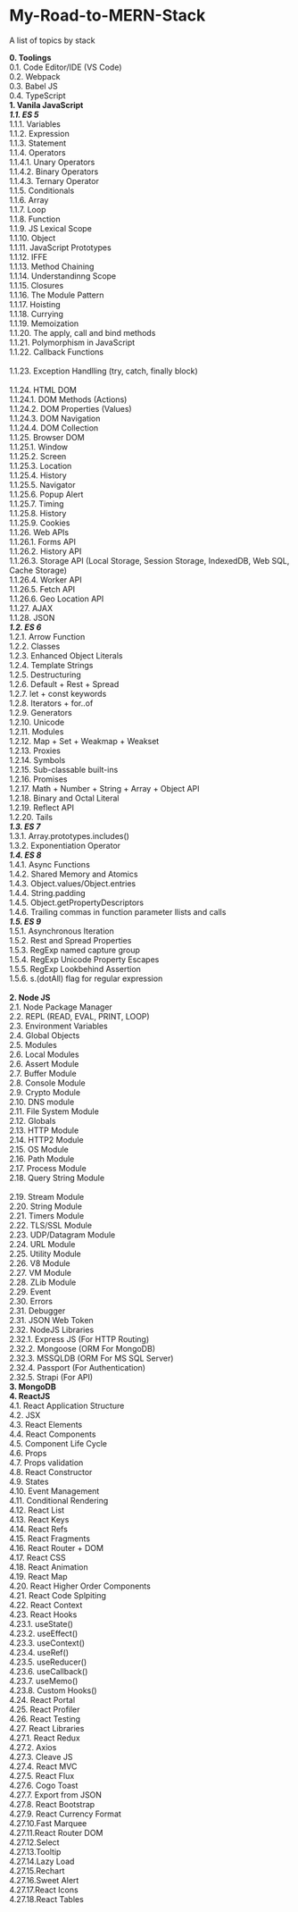 # My-Road-to-MERN-Stack
A list of topics by stack <br />

**0. 	Toolings**<br />
	0.1.	Code Editor/IDE (VS Code)<br />
	0.2.	Webpack<br />
	0.3.	Babel JS<br />
	0.4.	TypeScript<br />
**1. 	Vanila JavaScript**<br />
	***1.1. ES 5***<br />
		1.1.1.	Variables<br />
		1.1.2.	Expression<br />
		1.1.3.	Statement<br />
		1.1.4.	Operators<br />
			1.1.4.1.	Unary Operators<br />
			1.1.4.2.	Binary Operators<br />
			1.1.4.3.	Ternary Operator<br />
		1.1.5.	Conditionals<br />
		1.1.6.	Array<br />
		1.1.7.	Loop<br />
		1.1.8.	Function<br />
		1.1.9.	JS Lexical Scope<br />
		1.1.10.	Object<br />
		1.1.11.	JavaScript Prototypes<br />
		1.1.12.	IFFE<br />
		1.1.13.	Method Chaining<br />
		1.1.14.	Understandinng Scope<br />
		1.1.15.	Closures<br />
		1.1.16.	The Module Pattern<br />
		1.1.17.	Hoisting<br />
		1.1.18.	Currying<br />
		1.1.19.	Memoization<br />
		1.1.20.	The apply, call and bind methods<br />
		1.1.21.	Polymorphism in JavaScript<br />
		1.1.22.	Callback Functions<br />		
		1.1.23.	Exception Handlling (try, catch, finally block)<br />	
		1.1.24.	HTML DOM<br />
			1.1.24.1.	DOM Methods (Actions)<br />
			1.1.24.2.	DOM Properties (Values)<br />
			1.1.24.3.	DOM Navigation <br />
			1.1.24.4.	DOM Collection <br />
		1.1.25.	Browser DOM<br />
			1.1.25.1.	Window<br />
			1.1.25.2.	Screen<br />
			1.1.25.3.	Location<br />
			1.1.25.4.	History<br />
			1.1.25.5.	Navigator<br />
			1.1.25.6.	Popup Alert<br />
			1.1.25.7.	Timing<br />
			1.1.25.8.	History<br />
			1.1.25.9.	Cookies<br />
		1.1.26.	Web APIs<br />
			1.1.26.1.	Forms API<br />
			1.1.26.2.	History API<br />
			1.1.26.3.	Storage API (Local Storage, Session Storage, IndexedDB, Web SQL, Cache Storage)<br />
			1.1.26.4.	Worker API<br />
			1.1.26.5.	Fetch API<br />
			1.1.26.6.	Geo Location API<br />
		1.1.27.	AJAX<br />
		1.1.28.	JSON<br />
	***1.2. ES 6***<br />
		1.2.1.	Arrow Function<br />
		1.2.2.	Classes<br />
		1.2.3.	Enhanced Object Literals<br />
		1.2.4.	Template Strings<br />
		1.2.5.	Destructuring<br />
		1.2.6.	Default + Rest + Spread<br />
		1.2.7.	let + const keywords<br />
		1.2.8.	Iterators + for..of<br />
		1.2.9.	Generators<br />
		1.2.10.	Unicode<br />
		1.2.11.	Modules<br />
		1.2.12.	Map + Set + Weakmap + Weakset<br />
		1.2.13.	Proxies<br />
		1.2.14.	Symbols<br />
		1.2.15.	Sub-classable built-ins<br />
		1.2.16.	Promises<br />
		1.2.17.	Math + Number + String + Array + Object API<br />
		1.2.18.	Binary and Octal Literal<br />
		1.2.19.	Reflect API<br />
		1.2.20.	Tails<br />
	***1.3. ES 7***<br />
		1.3.1.	Array.prototypes.includes()<br />
		1.3.2.	Exponentiation Operator	<br />
	***1.4. ES 8***<br />
		1.4.1.	Async Functions<br />
		1.4.2.	Shared Memory and Atomics<br />
		1.4.3.	Object.values/Object.entries<br />
		1.4.4.	String.padding<br />
		1.4.5.	Object.getPropertyDescriptors<br />
		1.4.6.	Trailing commas in function parameter llists and calls<br />
	***1.5. ES 9***<br />
		1.5.1. 	Asynchronous Iteration<br />
		1.5.2. 	Rest and Spread Properties<br />
		1.5.3. 	RegExp named capture group<br />
		1.5.4. 	RegExp Unicode Property Escapes<br />
		1.5.5. 	RegExp Lookbehind Assertion<br />
		1.5.6. 	s.(dotAll) flag for regular expression	<br />	
**2. 	Node JS**<br />
	2.1. 	Node Package Manager<br />
	2.2. 	REPL (READ, EVAL, PRINT, LOOP)<br />
	2.3. 	Environment Variables<br />
	2.4. 	Global Objects<br />
	2.5. 	Modules<br />
	2.6. 	Local Modules<br />
	2.6. 	Assert Module<br />
	2.7. 	Buffer Module<br />
	2.8. 	Console Module<br />
	2.9. 	Crypto Module<br />
	2.10.	DNS module<br />
	2.11. 	File System Module<br />
	2.12.	Globals<br />
	2.13.	HTTP Module<br />
	2.14.	HTTP2 Module<br />
	2.15.	OS Module<br />
	2.16.	Path Module<br />
	2.17.	Process Module<br />
	2.18.	Query String Module<br />	
	2.19.	Stream Module<br />
	2.20.	String Module<br />
	2.21. 	Timers Module<br />
	2.22.	TLS/SSL Module<br />
	2.23.	UDP/Datagram Module<br />
	2.24.	URL Module<br />
	2.25.	Utility Module<br />
	2.26.	V8 Module<br />
	2.27.	VM Module<br />
	2.28.	ZLib Module<br />
	2.29.	Event<br />
	2.30.	Errors<br />
	2.31.	Debugger<br />
	2.31.	JSON Web Token<br />
	2.32.	NodeJS Libraries<br />
		2.32.1.	Express JS (For HTTP Routing)<br />
		2.32.2.	Mongoose (ORM For MongoDB)<br />
		2.32.3.	MSSQLDB (ORM For MS SQL Server)<br />
		2.32.4.	Passport (For Authentication)<br />
		2.32.5.	Strapi (For API)<br />
**3.	MongoDB**<br />
**4.	ReactJS**<br />
	4.1. React Application Structure<br />
	4.2. JSX<br />
	4.3. React Elements<br />
	4.4. React Components<br />
	4.5. Component Life Cycle<br />
	4.6. Props<br />
	4.7. Props validation<br />
	4.8. React Constructor<br />
	4.9. States<br />
	4.10. Event Management<br />
	4.11. Conditional Rendering<br />
	4.12. React List<br />
	4.13. React Keys<br />
	4.14. React Refs<br />
	4.15. React Fragments<br />
	4.16. React Router + DOM<br />
	4.17. React CSS<br />
	4.18. React Animation<br />
	4.19. React Map<br />
	4.20. React Higher Order Components<br />
	4.21. React Code Splpiting<br />
	4.22. React Context<br />
	4.23. React Hooks<br />
		4.23.1.	useState()<br />
		4.23.2.	useEffect()<br />
		4.23.3.	useContext()<br />
		4.23.4.	useRef()<br />
		4.23.5.	useReducer()<br />
		4.23.6.	useCallback()<br />
		4.23.7.	useMemo()<br />
		4.23.8.	Custom Hooks()<br />
	4.24. React Portal<br />
	4.25. React Profiler<br />
	4.26. React Testing<br />
	4.27. React Libraries<br />
		4.27.1.	React Redux<br />
		4.27.2.	Axios<br />
		4.27.3.	Cleave JS<br />
		4.27.4.	React MVC<br />
		4.27.5.	React Flux<br />
		4.27.6.	Cogo Toast<br />
		4.27.7.	Export from JSON<br />
		4.27.8.	React Bootstrap<br />
		4.27.9.	React Currency Format<br />
		4.27.10.Fast Marquee<br />
		4.27.11.React Router DOM<br />
		4.27.12.Select<br />
		4.27.13.Tooltip<br />
		4.27.14.Lazy Load<br />
		4.27.15.Rechart<br />
		4.27.16.Sweet Alert<br />
		4.27.17.React Icons<br />
		4.27.18.React Tables<br />
